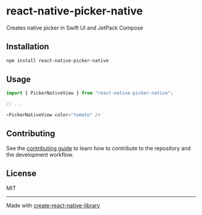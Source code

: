 # react-native-picker-native

Creates native picker in Swift UI and JetPack Compose

## Installation

```sh
npm install react-native-picker-native
```

## Usage

```js
import { PickerNativeView } from "react-native-picker-native";

// ...

<PickerNativeView color="tomato" />
```

## Contributing

See the [contributing guide](CONTRIBUTING.md) to learn how to contribute to the repository and the development workflow.

## License

MIT

---

Made with [create-react-native-library](https://github.com/callstack/react-native-builder-bob)
